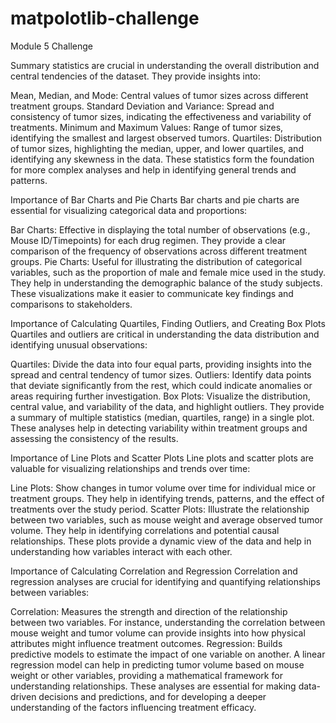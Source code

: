 # matpolotlib-challenge
Module 5 Challenge


Summary statistics are crucial in understanding the overall distribution and central tendencies of the dataset. They provide insights into:

Mean, Median, and Mode: Central values of tumor sizes across different treatment groups.
Standard Deviation and Variance: Spread and consistency of tumor sizes, indicating the effectiveness and variability of treatments.
Minimum and Maximum Values: Range of tumor sizes, identifying the smallest and largest observed tumors.
Quartiles: Distribution of tumor sizes, highlighting the median, upper, and lower quartiles, and identifying any skewness in the data.
These statistics form the foundation for more complex analyses and help in identifying general trends and patterns.

Importance of Bar Charts and Pie Charts
Bar charts and pie charts are essential for visualizing categorical data and proportions:

Bar Charts: Effective in displaying the total number of observations (e.g., Mouse ID/Timepoints) for each drug regimen. They provide a clear comparison of the frequency of observations across different treatment groups.
Pie Charts: Useful for illustrating the distribution of categorical variables, such as the proportion of male and female mice used in the study. They help in understanding the demographic balance of the study subjects.
These visualizations make it easier to communicate key findings and comparisons to stakeholders.

Importance of Calculating Quartiles, Finding Outliers, and Creating Box Plots
Quartiles and outliers are critical in understanding the data distribution and identifying unusual observations:

Quartiles: Divide the data into four equal parts, providing insights into the spread and central tendency of tumor sizes.
Outliers: Identify data points that deviate significantly from the rest, which could indicate anomalies or areas requiring further investigation.
Box Plots: Visualize the distribution, central value, and variability of the data, and highlight outliers. They provide a summary of multiple statistics (median, quartiles, range) in a single plot.
These analyses help in detecting variability within treatment groups and assessing the consistency of the results.

Importance of Line Plots and Scatter Plots
Line plots and scatter plots are valuable for visualizing relationships and trends over time:

Line Plots: Show changes in tumor volume over time for individual mice or treatment groups. They help in identifying trends, patterns, and the effect of treatments over the study period.
Scatter Plots: Illustrate the relationship between two variables, such as mouse weight and average observed tumor volume. They help in identifying correlations and potential causal relationships.
These plots provide a dynamic view of the data and help in understanding how variables interact with each other.

Importance of Calculating Correlation and Regression
Correlation and regression analyses are crucial for identifying and quantifying relationships between variables:

Correlation: Measures the strength and direction of the relationship between two variables. For instance, understanding the correlation between mouse weight and tumor volume can provide insights into how physical attributes might influence treatment outcomes.
Regression: Builds predictive models to estimate the impact of one variable on another. A linear regression model can help in predicting tumor volume based on mouse weight or other variables, providing a mathematical framework for understanding relationships.
These analyses are essential for making data-driven decisions and predictions, and for developing a deeper understanding of the factors influencing treatment efficacy.
